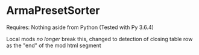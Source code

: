 # ArmaPresetSorter

Requires: Nothing aside from Python
(Tested with Py 3.6.4)

Local mods *no longer* break this, changed to detection of closing table row as the "end" of the mod html segment
